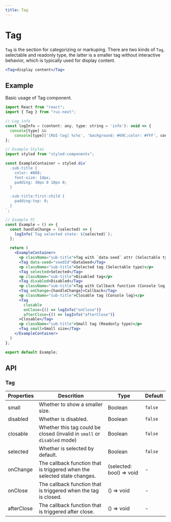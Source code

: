 ```yaml
---
title: Tag
---
```


# Tag

`Tag` is the section for categorizing or markuping. There are two kinds of `Tag`, selectable and readonly type, the latter is a smaller tag without interactive behavior, which is typically used for display content.

```jsx
<Tag>display content</Tag>
```

## Example

Basic usage of Tag component.

```jsx live=local
import React from "react";
import { Tag } from "rui-next";

// Log info
const logInfo = (content: any, type: string = 'info'): void => {
  console[type] &&
    console[type]('[RUI-log] %c%s', 'background: #69C;color: #FFF', content);
};

// Example Styles
import styled from "styled-components";

const ExampleContainer = styled.div`
  .sub-title {
    color: #888;
    font-size: 14px;
    padding: 30px 0 18px 0;
  }

  .sub-title:first-child {
    padding-top: 0;
  }
`;

// Example FC
const Example = () => {
  const handleChange = (selected) => {
    logInfo(`Tag selected state: ${selected}`);
  };

  return (
    <ExampleContainer>
      <p className="sub-title">Tag with `data-seed` attr (Selectable type)</p>
      <Tag data-seed="seedId">DataSeed</Tag>
      <p className="sub-title">Selected tag (Selectable type)</p>
      <Tag selected>Selected</Tag>
      <p className="sub-title">Disabled tag</p>
      <Tag disabled>Disabled</Tag>
      <p className="sub-title">Tag with Callback function (Console log)</p>
      <Tag onChange={handleChange}>Callback</Tag>
      <p className="sub-title">Closable tag (Console log)</p>
      <Tag
        closable
        onClose={() => logInfo("onClose")}
        afterClose={() => logInfo("afterClose")}
      >Closable</Tag>
      <p className="sub-title">Small tag (Readonly type)</p>
      <Tag small>Small size</Tag>
    </ExampleContainer>
  )
};

export default Example;
```

## API

### Tag

Properties | Descrition | Type | Default
-----------|------------|------|--------
| small | Whether to show a smaller size. | Boolean | `false` |
| disabled | Whether is disabled. | Boolean | `false` |
| closable | Whether this tag could be closed (invalid in `small` or `disabled` mode) | Boolean | `false` |
| selected | Whether is selected by default. | Boolean | `false` |
| onChange | The callback function that is triggered when the selected state changes. | (selected: bool) => void | - |
| onClose | The callback function that is triggered when the tag is closed. | () => void | - |
| afterClose | The callback function that is triggered after close. | () => void | - |
